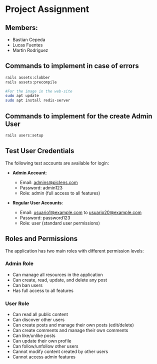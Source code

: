# Project Assignment

## Members:
- Bastian Cepeda
- Lucas Fuentes
- Martin Rodriguez

## Commands to implement in case of errors

```bash
rails assets:clobber
rails assets:precompile

#For the image in the web-site
sudo apt update
sudo apt install redis-server
```

## Commands to implement for the create Admin User

 ```bash
 rails users:setup
 ```

## Test User Credentials

The following test accounts are available for login:

- **Admin Account**:
  - Email: admins@piclens.com
  - Password: admin123
  - Role: admin (full access to all features)

- **Regular User Accounts**:
  - Email: usuario1@example.com to usuario20@example.com
  - Password: password123
  - Role: user (standard user permissions)

## Roles and Permissions

The application has two main roles with different permission levels:

### Admin Role
- Can manage all resources in the application
- Can create, read, update, and delete any post
- Can ban users
- Has full access to all features

### User Role
- Can read all public content
- Can discover other users
- Can create posts and manage their own posts (edit/delete)
- Can create comments and manage their own comments
- Can like/unlike posts
- Can update their own profile
- Can follow/unfollow other users
- Cannot modify content created by other users
- Cannot access admin features